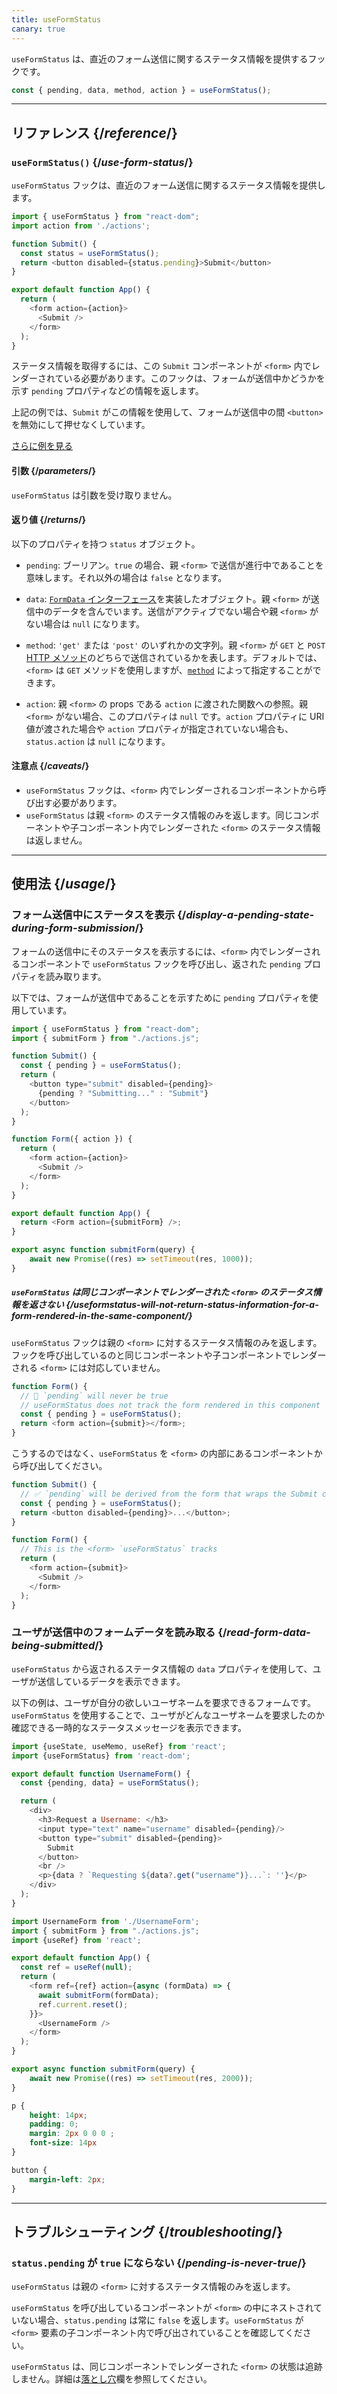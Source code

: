 ```yaml
---
title: useFormStatus
canary: true
---
```


<Intro>

`useFormStatus` は、直近のフォーム送信に関するステータス情報を提供するフックです。

```js
const { pending, data, method, action } = useFormStatus();
```

</Intro>

<InlineToc />

---

## リファレンス {/*reference*/}

### `useFormStatus()` {/*use-form-status*/}

`useFormStatus` フックは、直近のフォーム送信に関するステータス情報を提供します。

```js {5},[[1, 6, "status.pending"]]
import { useFormStatus } from "react-dom";
import action from './actions';

function Submit() {
  const status = useFormStatus();
  return <button disabled={status.pending}>Submit</button>
}

export default function App() {
  return (
    <form action={action}>
      <Submit />
    </form>
  );
}
```

ステータス情報を取得するには、この `Submit` コンポーネントが `<form>` 内でレンダーされている必要があります。このフックは、フォームが送信中かどうかを示す <CodeStep step={1}>`pending`</CodeStep> プロパティなどの情報を返します。

上記の例では、`Submit` がこの情報を使用して、フォームが送信中の間 `<button>` を無効にして押せなくしています。

[さらに例を見る](#usage)

#### 引数 {/*parameters*/}

`useFormStatus` は引数を受け取りません。

#### 返り値 {/*returns*/}

以下のプロパティを持つ `status` オブジェクト。

* `pending`: ブーリアン。`true` の場合、親 `<form>` で送信が進行中であることを意味します。それ以外の場合は `false` となります。

* `data`: [`FormData` インターフェース](https://developer.mozilla.org/en-US/docs/Web/API/FormData)を実装したオブジェクト。親 `<form>` が送信中のデータを含んでいます。送信がアクティブでない場合や親 `<form>` がない場合は `null` になります。

* `method`: `'get'` または `'post'` のいずれかの文字列。親 `<form>` が `GET` と `POST` [HTTP メソッド](https://developer.mozilla.org/en-US/docs/Web/HTTP/Methods)のどちらで送信されているかを表します。デフォルトでは、`<form>` は `GET` メソッドを使用しますが、[`method`](https://developer.mozilla.org/en-US/docs/Web/HTML/Element/form#method) によって指定することができます。

[//]: # (Link to `<form>` documentation. "Read more on the `action` prop on `<form>`.")
* `action`: 親 `<form>` の props である `action` に渡された関数への参照。親 `<form>` がない場合、このプロパティは `null` です。`action` プロパティに URI 値が渡された場合や `action` プロパティが指定されていない場合も、`status.action` は `null` になります。

#### 注意点 {/*caveats*/}

* `useFormStatus` フックは、`<form>` 内でレンダーされるコンポーネントから呼び出す必要があります。
* `useFormStatus` は親 `<form>` のステータス情報のみを返します。同じコンポーネントや子コンポーネント内でレンダーされた `<form>` のステータス情報は返しません。

---

## 使用法 {/*usage*/}

### フォーム送信中にステータスを表示 {/*display-a-pending-state-during-form-submission*/}
フォームの送信中にそのステータスを表示するには、`<form>` 内でレンダーされるコンポーネントで `useFormStatus` フックを呼び出し、返された `pending` プロパティを読み取ります。

以下では、フォームが送信中であることを示すために `pending` プロパティを使用しています。

<Sandpack>

```js src/App.js
import { useFormStatus } from "react-dom";
import { submitForm } from "./actions.js";

function Submit() {
  const { pending } = useFormStatus();
  return (
    <button type="submit" disabled={pending}>
      {pending ? "Submitting..." : "Submit"}
    </button>
  );
}

function Form({ action }) {
  return (
    <form action={action}>
      <Submit />
    </form>
  );
}

export default function App() {
  return <Form action={submitForm} />;
}
```

```js src/actions.js hidden
export async function submitForm(query) {
    await new Promise((res) => setTimeout(res, 1000));
}
```
</Sandpack>  

<Pitfall>

##### `useFormStatus` は同じコンポーネントでレンダーされた `<form>` のステータス情報を返さない {/*useformstatus-will-not-return-status-information-for-a-form-rendered-in-the-same-component*/}

`useFormStatus` フックは親の `<form>` に対するステータス情報のみを返します。フックを呼び出しているのと同じコンポーネントや子コンポーネントでレンダーされる `<form>` には対応していません。

```js
function Form() {
  // 🚩 `pending` will never be true
  // useFormStatus does not track the form rendered in this component
  const { pending } = useFormStatus();
  return <form action={submit}></form>;
}
```

こうするのではなく、`useFormStatus` を `<form>` の内部にあるコンポーネントから呼び出してください。

```js
function Submit() {
  // ✅ `pending` will be derived from the form that wraps the Submit component
  const { pending } = useFormStatus(); 
  return <button disabled={pending}>...</button>;
}

function Form() {
  // This is the <form> `useFormStatus` tracks
  return (
    <form action={submit}>
      <Submit />
    </form>
  );
}
```

</Pitfall>

### ユーザが送信中のフォームデータを読み取る {/*read-form-data-being-submitted*/}

`useFormStatus` から返されるステータス情報の `data` プロパティを使用して、ユーザが送信しているデータを表示できます。

以下の例は、ユーザが自分の欲しいユーザネームを要求できるフォームです。`useFormStatus` を使用することで、ユーザがどんなユーザネームを要求したのか確認できる一時的なステータスメッセージを表示できます。

<Sandpack>

```js src/UsernameForm.js active
import {useState, useMemo, useRef} from 'react';
import {useFormStatus} from 'react-dom';

export default function UsernameForm() {
  const {pending, data} = useFormStatus();

  return (
    <div>
      <h3>Request a Username: </h3>
      <input type="text" name="username" disabled={pending}/>
      <button type="submit" disabled={pending}>
        Submit
      </button>
      <br />
      <p>{data ? `Requesting ${data?.get("username")}...`: ''}</p>
    </div>
  );
}
```

```js src/App.js
import UsernameForm from './UsernameForm';
import { submitForm } from "./actions.js";
import {useRef} from 'react';

export default function App() {
  const ref = useRef(null);
  return (
    <form ref={ref} action={async (formData) => {
      await submitForm(formData);
      ref.current.reset();
    }}>
      <UsernameForm />
    </form>
  );
}
```

```js src/actions.js hidden
export async function submitForm(query) {
    await new Promise((res) => setTimeout(res, 2000));
}
```

```css
p {
    height: 14px;
    padding: 0;
    margin: 2px 0 0 0 ;
    font-size: 14px
}

button {
    margin-left: 2px;
}

```

</Sandpack>  

---

## トラブルシューティング {/*troubleshooting*/}

### `status.pending` が `true` にならない {/*pending-is-never-true*/}

`useFormStatus` は親の `<form>` に対するステータス情報のみを返します。

`useFormStatus` を呼び出しているコンポーネントが `<form>` の中にネストされていない場合、`status.pending` は常に `false` を返します。`useFormStatus` が `<form>` 要素の子コンポーネント内で呼び出されていることを確認してください。

`useFormStatus` は、同じコンポーネントでレンダーされた `<form>` の状態は追跡しません。詳細は[落とし穴](#useformstatus-will-not-return-status-information-for-a-form-rendered-in-the-same-component)欄を参照してください。
